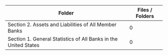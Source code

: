 | Folder                                                          |   Files / Folders |
|-----------------------------------------------------------------|-------------------|
| Section 2. Assets and Liabilities of All Member Banks           |                 0 |
| Section 1. General Statistics of All Banks in the United States |                 0 |